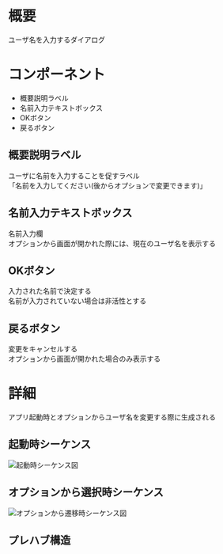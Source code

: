 # 概要
ユーザ名を入力するダイアログ

# コンポーネント
* 概要説明ラベル
* 名前入力テキストボックス
* OKボタン
* 戻るボタン

## 概要説明ラベル
ユーザに名前を入力することを促すラベル  
「名前を入力してください(後からオプションで変更できます)」

## 名前入力テキストボックス
名前入力欄  
オプションから画面が開かれた際には、現在のユーザ名を表示する  

## OKボタン
入力された名前で決定する  
名前が入力されていない場合は非活性とする

## 戻るボタン
変更をキャンセルする  
オプションから画面が開かれた場合のみ表示する

# 詳細
アプリ起動時とオプションからユーザ名を変更する際に生成される  
## 起動時シーケンス
![起動時シーケンス図](https://github.com/ShassBeleth/Kamitsuki/blob/develop/v1.0.0/Design/UI/ProfileSetter/Images/%E8%B5%B7%E5%8B%95%E6%99%82%E3%82%B7%E3%83%BC%E3%82%B1%E3%83%B3%E3%82%B9%E5%9B%B3.png)

## オプションから選択時シーケンス
![オプションから遷移時シーケンス図](https://github.com/ShassBeleth/Kamitsuki/blob/develop/v1.0.0/Design/UI/ProfileSetter/Images/%E3%82%AA%E3%83%97%E3%82%B7%E3%83%A7%E3%83%B3%E3%81%8B%E3%82%89%E9%81%B7%E7%A7%BB%E6%99%82%E3%82%B7%E3%83%BC%E3%82%B1%E3%83%B3%E3%82%B9%E5%9B%B3.png)

## プレハブ構造
